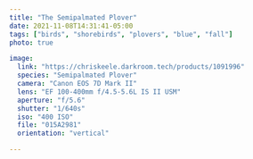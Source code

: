 ```yaml
---
title: "The Semipalmated Plover"
date: 2021-11-08T14:31:41-05:00
tags: ["birds", "shorebirds", "plovers", "blue", "fall"]
photo: true

image:
  link: "https://chriskeele.darkroom.tech/products/1091996"
  species: "Semipalmated Plover"
  camera: "Canon EOS 7D Mark II"
  lens: "EF 100-400mm f/4.5-5.6L IS II USM"
  aperture: "f/5.6"
  shutter: "1/640s"
  iso: "400 ISO"
  file: "015A2981"
  orientation: "vertical"

---
```

